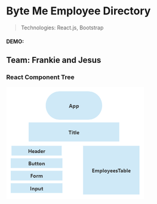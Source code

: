 # Byte Me Employee Directory

> Technologies: React.js, Bootstrap

#### DEMO:

## Team: Frankie and Jesus

### React Component Tree

![react_component_tree](/assets/react_component_tree.jpg)
